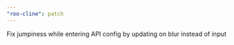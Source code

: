 ```yaml
---
"roo-cline": patch
---
```


Fix jumpiness while entering API config by updating on blur instead of input
